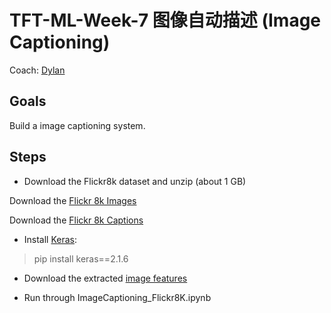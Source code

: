 # TFT-ML-Week-7 图像自动描述 (Image Captioning)

Coach: [Dylan](http://liqing-ustc.github.io/)

## Goals
Build a image captioning system.

## Steps
* Download the Flickr8k dataset and unzip (about 1 GB)

Download the [Flickr 8k Images](http://nlp.cs.illinois.edu/HockenmaierGroup/Framing_Image_Description/Flickr8k_Dataset.zip)

Download the [Flickr 8k Captions](http://nlp.cs.illinois.edu/HockenmaierGroup/Framing_Image_Description/Flickr8k_text.zip)

* Install [Keras](https://keras.io/#installation): 
> pip install keras==2.1.6

* Download the extracted [image features](https://drive.google.com/open?id=1EVRiC-U3xZzzN6QeWDy3X1WNVG99KB6T)

* Run through ImageCaptioning_Flickr8K.ipynb